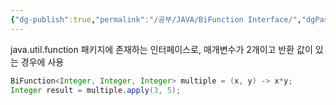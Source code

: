 ```yaml
---
{"dg-publish":true,"permalink":"/공부/JAVA/BiFunction Interface/","dgPassFrontmatter":true}
---
```


java.util.function 패키지에 존재하는 인터페이스로, 매개변수가 2개이고 반환 값이 있는 경우에 사용

````java
BiFunction<Integer, Integer, Integer> multiple = (x, y) -> x*y;
Integer result = multiple.apply(3, 5);
````